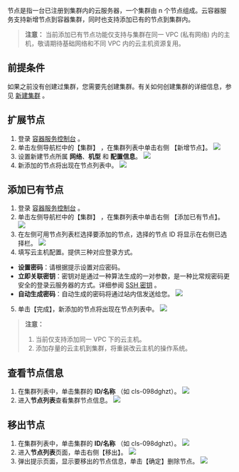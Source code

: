 节点是指一台已注册到集群内的云服务器，一个集群由 n 个节点组成。云容器服务支持新增节点到容器集群，同时也支持添加已有的节点到集群内。
>**注意：**
>当前添加已有节点功能仅支持与集群在同一 VPC (私有网络) 内的主机，敬请期待基础网络和不同 VPC 内的云主机资源复用。

## 前提条件
如果之前没有创建过集群，您需要先创建集群。有关如何创建集群的详细信息，参见 [新建集群](/doc/product/457/9091) 。

## 扩展节点
1. 登录 [容器服务控制台](http://console.tce.fsphere.cn/ccs) 。
2. 单击左侧导航栏中的【集群】 ，在集群列表中单击右侧 【新增节点】。
![](http://imgcache.tce.fsphere.cn/static/mc.qcloudimg.com/static/img/6f842ea0270b86af8801b49f4073bf4b/image.png)
3. 设置新建节点所属 **网络**、**机型** 和 **配置信息**。
![](http://imgcache.tce.fsphere.cn/static/mc.qcloudimg.com/static/img/8a0438fb5a25298866264957d3932b09/image.png)
4. 新添加的节点将出现在节点列表中。
![](http://imgcache.tce.fsphere.cn/static/mc.qcloudimg.com/static/img/ac46f838fe7b70f8cecbe4b60944e3e3/image.png)

## 添加已有节点
1. 登录 [容器服务控制台](http://console.tce.fsphere.cn/ccs) 。
2. 单击左侧导航栏中的【集群】 ，在集群列表中单击右侧 【添加已有节点】。
![](http://imgcache.tce.fsphere.cn/static/mc.qcloudimg.com/static/img/f0b39ebea4f0edf6b54c2d813d79587f/image.png)
3. 在左侧可用节点列表栏选择要添加的节点，选择的节点 ID 将显示在右侧已选择栏。
![](http://imgcache.tce.fsphere.cn/static/mc.qcloudimg.com/static/img/991fc9fe1e65e0ab3c80c49043ac639b/image.png)
4. 填写云主机配置。提供三种对应登录方式。
 - **设置密码**：请根据提示设置对应密码。
 - **立即关联密钥**：密钥对是通过一种算法生成的一对参数，是一种比常规密码更安全的登录云服务器的方式。详细参阅 [SSH 密钥](/doc/product/213/503) 。
 - **自动生成密码**：自动生成的密码将通过站内信发送给您。
![](http://imgcache.tce.fsphere.cn/static/mc.qcloudimg.com/static/img/54696123752de29c95f72e4345de7afb/image.png)
5. 单击【完成】，新添加的节点将出现在节点列表中。
![](http://imgcache.tce.fsphere.cn/static/mc.qcloudimg.com/static/img/0dbd5ce537c8f97f90545d40d45aeafb/image.png)
>**注意：**
>1. 当前仅支持添加同一 VPC 下的云主机。
>2. 添加存量的云主机到集群，将重装改云主机的操作系统。

## 查看节点信息
1. 在集群列表中，单击集群的 **ID/名称** （如 cls-098dghzt）。
![](http://imgcache.tce.fsphere.cn/static/mc.qcloudimg.com/static/img/95bb9c61973221b3d0cd40e8e84326f2/image.png)
2. 进入**节点列表**查看集群节点信息。
![](http://imgcache.tce.fsphere.cn/static/mc.qcloudimg.com/static/img/d6ea88d3ffd8127d6e052b5a4ff14fa3/image.png)

## 移出节点
1. 在集群列表中，单击集群的 **ID/名称** （如 cls-098dghzt）。
![](http://imgcache.tce.fsphere.cn/static/mc.qcloudimg.com/static/img/95bb9c61973221b3d0cd40e8e84326f2/image.png)
2. 进入**节点列表**页面，单击右侧【移出】。
![](http://imgcache.tce.fsphere.cn/static/mc.qcloudimg.com/static/img/08f4bafe5a866cdb472234a25f95ee0f/image.png)
3. 弹出提示页面，显示要移出的节点信息，单击【确定】删除节点。
![](http://imgcache.tce.fsphere.cn/static/mc.qcloudimg.com/static/img/96ff26792f78dfb550ad5296e84f7f5e/image.png)
